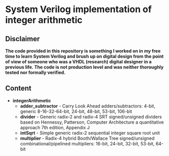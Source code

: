 # System Verilog implementation of integer arithmetic
## Disclaimer
**The code provided in this repository is something I worked on in my free time to learn System Verilog and brush up on digital design from the point of view of someone who was a VHDL (research) digital designer in a previous life.
The code is not production level and was neither thoroughly tested nor formally verified.**
## Content
* **integerArithmetic**
    * **adder_subtractor** - Carry Look Ahead adders/subtractors: 4-bit, generic 8-16-32-64-bit, 24-bit, 48-bit, 53-bit, 106-bit
    * **divider** - Generic radix-2 and radix-4 SRT signed/unsigned dividers based on Hennessy, Patterson, Computer Architecture a quantitative approach 7th edition, Appendix J
    * **intSqrt** - Simple generic radix-2 sequential integer square root unit
    * **multiplier** - Radix-4 hybrid Booth/Wallace Tree signed/unsigned combinational/pipelined multipliers: 16-bit, 24-bit, 32-bit, 53-bit, 64-bit

